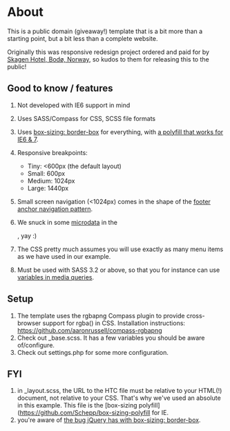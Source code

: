 # About

This is a public domain (giveaway!) template that is a bit more than a starting point, but a bit less than a complete website. 

Originally this was responsive redesign project ordered and paid for by [Skagen Hotel, Bodø, Norway](http://skagen-hotel.no), so kudos to them for releasing this to the public!

## Good to know / features

1.  Not developed with IE6 support in mind
2.  Uses SASS/Compass for CSS, SCSS file formats
3.  Uses [box-sizing: border-box](http://paulirish.com/2012/box-sizing-border-box-ftw/) for everything, with [a polyfill that works for IE6 & 7](https://github.com/Schepp/box-sizing-polyfill). 
4.  Responsive breakpoints:
    *  Tiny: <600px (the default layout)
    *  Small: 600px
    *  Medium: 1024px
    *  Large: 1440px

5.  Small screen navigation (<1024px) comes in the shape of the [footer anchor navigation pattern](http://bradfrostweb.com/blog/web/responsive-nav-patterns/#footer-anchor).
6.  We snuck in some [microdata](http://schema.org) in the <footer>, yay :)
7.  The CSS pretty much assumes you will use exactly as many menu items as we have used in our example.
8.  Must be used with SASS 3.2 or above, so that you for instance can use [variables in media queries](http://thesassway.com/intermediate/responsive-web-design-in-sass-using-media-queries-in-sass-32).


## Setup

1.  The template uses the rgbapng Compass plugin to provide cross-browser support for rgba() in CSS. Installation instructions: https://github.com/aaronrussell/compass-rgbapng
2.  Check out _base.scss. It has a few variables you should be aware of/configure.
3.  Check out settings.php for some more configuration.

## FYI

1.  in _layout.scss, the URL to the HTC file must be relative to your HTML(!) document, not relative to your CSS. That's why we've used an absolute in this example. This file is the [box-sizing polyfill](https://github.com/Schepp/box-sizing-polyfill for IE.
2.  you're aware of [the bug jQuery has with box-sizing: border-box](http://bugs.jquery.com/ticket/11004).